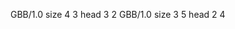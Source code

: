 <gs-board without-header> GBB/1.0
size 4 3
head 3 2
 </gs-board>
<gs-board without-header> GBB/1.0
size 3 5
head 2 4 </gs-board>